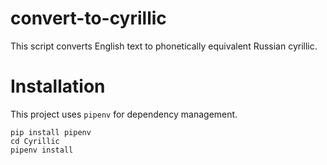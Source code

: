 # convert-to-cyrillic

This script converts English text to phonetically equivalent Russian cyrillic.

# Installation

This project uses `pipenv` for dependency management.

```
pip install pipenv
cd Cyrillic
pipenv install
```
